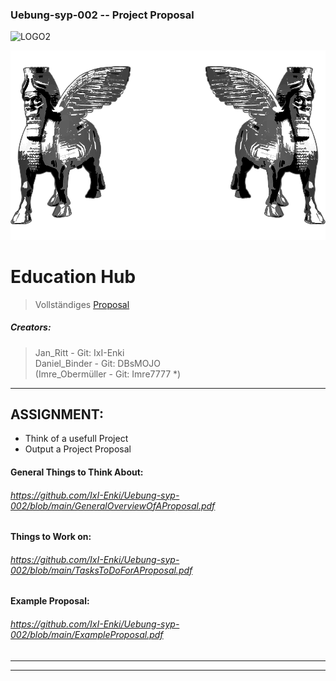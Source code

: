 <!-------------------------------------------------------------------  
 - MARKDOWN - Cheatsheets:  
    Getting started:
      https://docs.github.com/en/get-started/writing-on-github/getting-started-with-writing-and-formatting-on-github/quickstart-for-writing-on-github
    Basic github formatting syntax:  
      https://docs.github.com/en/get-started/writing-on-github/getting-started-with-writing-and-formatting-on-github/basic-writing-and-formatting-syntax
 ------------------------------------------------------------------->
 
### Uebung-syp-002  --  Project Proposal  
![LOGO2](https://github.com/IxI-Enki/Uebung-syp-002/assets/138018029/a9918ee7-b8e5-44a5-b4b9-91cdc2ba4f5b)

![LOGO](https://github.com/IxI-Enki/Uebung-syp-002/blob/main/Notes_Project-Proposal/LOGO2.png)  

# Education Hub

> Vollständiges [Proposal](https://github.com/IxI-Enki/Uebung-syp-002/blob/main/TheHomeworkProposal.md)

##### Creators: 
> Jan_Ritt        - Git: IxI-Enki  
> Daniel_Binder   - Git: DBsMOJO  
> (Imre_Obermüller - Git: Imre7777  *)  


---------------------------------
## ASSIGNMENT:
  - Think of a usefull Project
  - Output a Project Proposal
#### General Things to Think About: 
###### https://github.com/IxI-Enki/Uebung-syp-002/blob/main/GeneralOverviewOfAProposal.pdf
#### Things to Work on:
###### https://github.com/IxI-Enki/Uebung-syp-002/blob/main/TasksToDoForAProposal.pdf
#### Example Proposal:
###### https://github.com/IxI-Enki/Uebung-syp-002/blob/main/ExampleProposal.pdf

---------------------------------



---------------------------------




